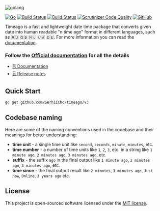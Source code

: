 ![golang](https://serhii.io/storage/other/timeago.png)

[![Go](https://github.com/SerhiiCho/timeago/actions/workflows/go.yml/badge.svg)](https://github.com/SerhiiCho/timeago/actions/workflows/go.yml)
[![Build Status](https://img.shields.io/endpoint.svg?url=https%3A%2F%2Factions-badge.atrox.dev%2FSerhiiCho%2Ftimeago%2Fbadge%3Fref%3Dmain&style=flat)](https://actions-badge.atrox.dev/SerhiiCho/timeago/goto?ref=main)
[![Build Status](https://scrutinizer-ci.com/g/SerhiiCho/timeago/badges/build.png?b=main)](https://scrutinizer-ci.com/g/SerhiiCho/timeago/build-status/main)
[![Scrutinizer Code Quality](https://scrutinizer-ci.com/g/SerhiiCho/timeago/badges/quality-score.png?b=main)](https://scrutinizer-ci.com/g/SerhiiCho/timeago/?branch=main)
[![GitHub](https://img.shields.io/github/license/SerhiiCho/timeago)](https://github.com/SerhiiCho/timeago/blob/main/LICENSE.md)

Timeago is a fast and lightweight date time package that converts given date into human readable "n time ago" format in different languages, such as 🇷🇺 🇬🇧 🇳🇱 🇺🇦 🇩🇪. For more information you can read the [documentation](https://time-ago.github.io/).

### Follow the [Official documentation](https://time-ago.github.io/) for all the details
- [🗒 Documentation](https://time-ago.github.io/)
- [🗒 Release notes](https://github.com/SerhiiCho/timeago/blob/main/CHANGELOG.md)

## Quick Start
```bash
go get github.com/SerhiiCho/timeago/v3
```

## Codebase naming
Here are some of the naming conventions used in the codebase and their meanings for better understanding:

- **time unit** - a single time unit like `second`, `seconds`, `minute`, `minutes`, etc.
- **time number** - a number of time units like `1`, `2`, `3`, etc. in a string like `1 minute ago`, `2 minutes ago`, `3 minutes ago`, etc.
- **suffix** - the suffix `ago` in the final output like `1 minute ago`, `2 minutes ago`, `3 minutes ago`, etc.
- **time since** - the final output result like `2 minutes`, `3 minutes ago`, `Just now`, `Online`, `3 years ago` etc.

## License
This project is open-sourced software licensed under the [MIT license](https://github.com/SerhiiCho/timeago/blob/main/LICENSE.md).